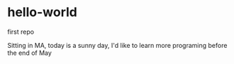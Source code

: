 # hello-world
first repo

Sitting in MA, today is a sunny day, 
I'd like to learn more programing before the end of May 
